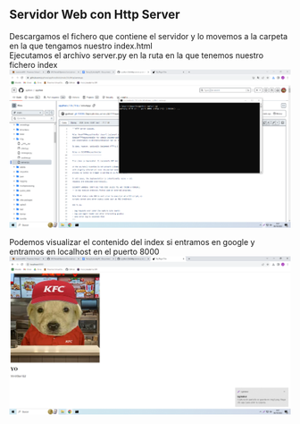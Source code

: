 ## Servidor Web con Http Server

Descargamos el fichero que contiene el servidor y lo movemos a la carpeta en la que tengamos nuestro index.html  
Ejecutamos el archivo server.py en la ruta en la que tenemos nuestro fichero index
![ConsolaCMD](img3.png)

Podemos visualizar el contenido del index si entramos en google y entramos en localhost en el puerto 8000
![PruebaIMG](img4.png)
